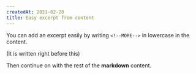```yaml
---
createdAt: 2021-02-28
title: Easy excerpt from content
---
```


You can add an excerpt easily by writing `<!--MORE-->` in lowercase in the content.

<!--more-->

(It is written right before this)

Then continue on with the rest of the **markdown** content.
